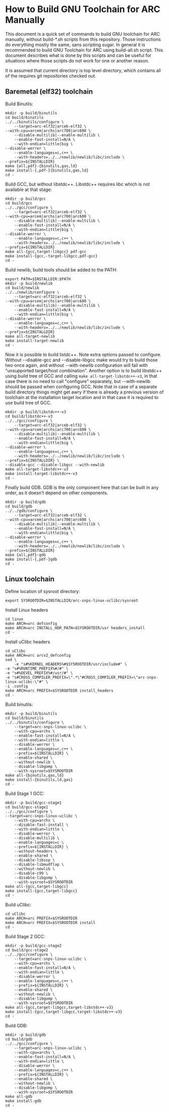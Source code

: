 How to Build GNU Toolchain for ARC Manually
===========================================

This document is a quick set of commands to build GNU toolchain for ARC
manually, without build-*.sh scripts from this repository. Those instructions
do everything mostly the same, sans scripting sugar. In general it is
recommended to build GNU Toolchain for ARC using build-all.sh script. This
document describes what is done by this scripts and can be useful for
situations where those scripts do not work for one or another reason.

It is assumed that current directory is top level directory, which contains all
of the requires git repositories checked out.


Baremetal (elf32) toolchain
---------------------------

Build Binutils:

    mkdir -p build/binutils
    cd build/binutils
    ../../binutils/configure \
        --target=arc-elf32|arceb-elf32 \
	--with-cpu=arcem|archs|arc700|arc600 \
        --disable-multilib|--enable-multilib \
        --enable-fast-install=N/A \
        --with-endian=little|big \
	--disable-werror \
        --enable-languages=c,c++ \
        --with-headers=../../newlib/newlib/libc/include \
	--prefix=${INSTALLDIR}
    make {all,pdf}-{binutils,gas,ld}
    make install-{,pdf-}{binutils,gas,ld}
    cd -

Build GCC, but without libstdc++. Libstdc++ requires libc which is not
available at that stage:

    mkdir -p build/gcc
    cd build/gcc
    ../../gcc/configure \
        --target=arc-elf32|arceb-elf32 \
	--with-cpu=arcem|archs|arc700|arc600 \
        --disable-multilib|--enable-multilib \
        --enable-fast-install=N/A \
        --with-endian=little|big \
	--disable-werror \
        --enable-languages=c,c++ \
        --with-headers=../../newlib/newlib/libc/include \
	--prefix=${INSTALLDIR}
    make all-{gcc,target-libgcc} pdf-gcc
    make install-{gcc,-target-libgcc,pdf-gcc}
    cd -

Build newlib, build tools should be added to the PATH:

    export PATH=$INSTALLDIR:$PATH
    mkdir -p build/newlib
    cd build/newlib
    ../../newlib/configure \
        --target=arc-elf32|arceb-elf32 \
	--with-cpu=arcem|archs|arc700|arc600 \
        --disable-multilib|--enable-multilib \
        --enable-fast-install=N/A \
        --with-endian=little|big \
	--disable-werror \
        --enable-languages=c,c++ \
        --with-headers=../../newlib/newlib/libc/include \
	--prefix=${INSTALLDIR}
    make all-target-newlib
    make install-target-newlib
    cd -

Now it is possible to build listdc++. Note extra options passed to configure.
Without --disable-gcc and --disable-libgcc make would try to build those two
once again, and without --with-newlib configuration will fail with "unsupported
target/host combination". Another option is to build libstdc++ using build tree
of GCC and calling `make all-target-libstdc++-v3`, in that case there is no
need to call "configure" separately, but --with-newlib should be passed when
configuring GCC. Note that in case of a separate build directory things might
get awry if there is already a previous version of toolchain at the
installation target location and in that case it is required to use build tree
of GCC.

    mkdir -p build/libstdc++-v3
    cd build/libstdc++-v3
    ../../gcc/configure \
        --target=arc-elf32|arceb-elf32 \
	--with-cpu=arcem|archs|arc700|arc600 \
        --disable-multilib|--enable-multilib \
        --enable-fast-install=N/A \
        --with-endian=little|big \
	--disable-werror \
        --enable-languages=c,c++ \
        --with-headers=../../newlib/newlib/libc/include \
	--prefix=${INSTALLDIR} \
	--disable-gcc --disable-libgcc --with-newlib
    make all-target-libstdc++-v3
    make install-target-libstdc++-v3
    cd -

Finally build GDB. GDB is the only component here that can be built in any
order, as it doesn't depend on other components.

    mkdir -p build/gdb
    cd build/gdb
    ../../gdb/configure \
        --target=arc-elf32|arceb-elf32 \
	--with-cpu=arcem|archs|arc700|arc600 \
        --disable-multilib|--enable-multilib \
        --enable-fast-install=N/A \
        --with-endian=little|big \
	--disable-werror \
        --enable-languages=c,c++ \
        --with-headers=../../newlib/newlib/libc/include \
	--prefix=${INSTALLDIR}
    make {all,pdf}-gdb
    make install-{,pdf-}gdb
    cd -


Linux toolchain
---------------

Define location of sysroot directory:

    export SYSROOTDIR=$INSTALLDIR/arc-snps-linux-uclibc/sysroot

Install Linux headers

    cd linux
    make ARCH=arc defconfig
    make ARCH=arc INSTALL_HDR_PATH=$SYSROOTDIR/usr headers_install
    cd -

Install uClibc headers

    cd uClibc
    make ARCH=arc arcv2_defconfig
    sed \
        -e "s#%KERNEL_HEADERS%#$SYSROOTDIR/usr/include#" \
	-e "s#%RUNTIME_PREFIX%#/#" \
	-e "s#%DEVEL_PREFIX%#/usr/#" \
	-e "s#CROSS_COMPILER_PREFIX=\".*\"#CROSS_COMPILER_PREFIX=\"arc-snps-linux-uclibc-\"#" \
	-i .config
    make ARCH=arc PREFIX=$SYSROOTDIR install_headers
    cd -

Build binutils:

    mkdir -p build/binutils
    cd build/binutils
    ../../binutils/configure \
        --target=arc-snps-linux-uclibc \
        --with-cpu=archs \
        --enable-fast-install=N/A \
        --with-endian=little \
        --disable-werror \
        --enable-languages=c,c++ \
        --prefix=${INSTALLDIR} \
        --enable-shared \
        --without-newlib \
        --disable-libgomp \
        --with-sysroot=$SYSROOTDIR
    make all-{binutils,gas,ld}
    make install-{binutils,ld,gas}
    cd -

Build Stage 1 GCC:

    mkdir -p build/gcc-stage1
    cd build/gcc-stage1
    ../../gcc/configure \
	--target=arc-snps-linux-uclibc \
        --with-cpu=archs \
        --disable-fast-install \
        --with-endian=little \
        --disable-werror \
        --disable-multilib \
        --enable-languages=c \
        --prefix=${INSTALLDIR} \
        --without-headers \
        --enable-shared \
        --disable-libssp \
        --disable-libmudflap \
        --without-newlib \
        --disable-c99 \
        --disable-libgomp \
        --with-sysroot=$SYSROOTDIR
    make all-{gcc,target-libgcc}
    make install-{gcc,target-libgcc}
    cd -

Build uClibc:

    cd uClibc
    make ARCH=arc PREFIX=$SYSROOTDIR
    make ARCH=arc PREFIX=$SYSROOTDIR install
    cd -

Build Stage 2 GCC:

    mkdir -p build/gcc-stage2
    cd build/gcc-stage2
    ../../gcc/configure \
        --target=arc-snps-linux-uclibc \
        --with-cpu=archs \
        --enable-fast-install=N/A \
        --with-endian=little \
        --disable-werror \
        --enable-languages=c,c++ \
        --prefix=${INSTALLDIR} \
        --enable-shared \
        --without-newlib \
        --disable-libgomp \
        --with-sysroot=$SYSROOTDIR
    make all-{gcc,target-libgcc,target-libstdc++-v3}
    make install-{gcc,target-libgcc,target-libstdc++-v3}
    cd -

Build GDB:

    mkdir -p build/gdb
    cd build/gdb
    ../../gcc/configure \
        --target=arc-snps-linux-uclibc \
        --with-cpu=archs \
        --enable-fast-install=N/A \
        --with-endian=little \
        --disable-werror \
        --enable-languages=c,c++ \
        --prefix=${INSTALLDIR} \
        --enable-shared \
        --without-newlib \
        --disable-libgomp \
        --with-sysroot=$SYSROOTDIR
    make all-gdb
    make install-gdb
    cd -



